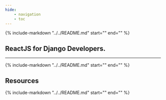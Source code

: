 ```yaml
---
hide:
    - navigation
    - toc
---
```


{% include-markdown "../../README.md" start="<!--header-start-->" end="<!--header-end-->" %}

## ReactJS for Django Developers.

---

{% include-markdown "../../README.md" start="<!--intro-start-->" end="<!--intro-end-->" %}

## Resources

{% include-markdown "../../README.md" start="<!--resources-start-->" end="<!--resources-end-->" %}

